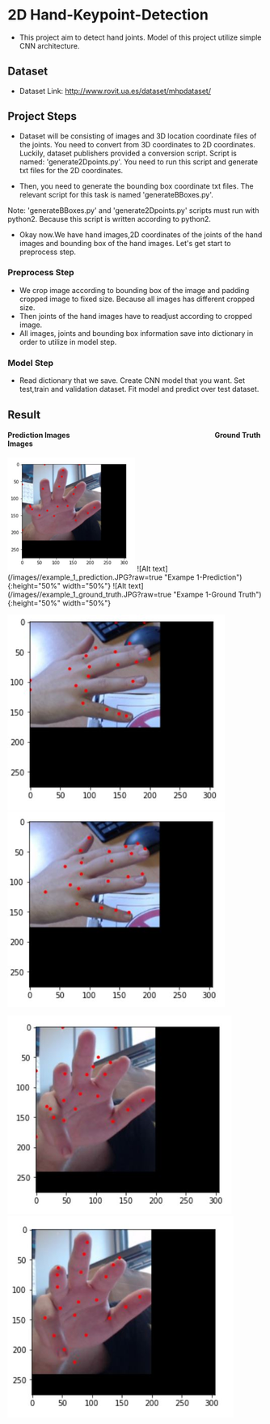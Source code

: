 # 2D Hand-Keypoint-Detection

* This project aim to detect hand joints. Model of this project utilize simple CNN architecture.

## Dataset

* Dataset Link: http://www.rovit.ua.es/dataset/mhpdataset/

## Project Steps

* Dataset will be consisting of images and 3D location coordinate files of the joints. You need to convert from 3D coordinates to 2D coordinates. Luckily, dataset publishers provided a conversion script. Script is named: 'generate2Dpoints.py'. You need to run this script and generate txt files for the 2D coordinates.

* Then, you need to generate the bounding box coordinate txt files. The relevant script for this task is named 'generateBBoxes.py'.

Note: 'generateBBoxes.py' and 'generate2Dpoints.py' scripts must run with python2. Because this script is written according to python2.

* Okay now.We have hand images,2D coordinates of the joints of the hand images and bounding box of the hand images. Let's get start to preprocess step.

### Preprocess Step
* We crop image  according to bounding box of the image and padding cropped image to fixed size. Because all images has different cropped size.
* Then joints of the hand images have to readjust according to cropped image.
* All images, joints and bounding box information save into dictionary in order to utilize in model step.

### Model Step
* Read dictionary that we save. Create CNN model that you want. Set test,train and validation dataset. Fit model and predict over test dataset.



## Result
#### Prediction Images  &emsp;&emsp;&emsp;&emsp;&emsp;&emsp;&emsp;&emsp;&emsp;&emsp;&emsp;&emsp;&emsp;&emsp;&emsp;&emsp;&emsp;&emsp;&emsp;&emsp;  Ground Truth Images
<img src="/images//example_1_prediction.JPG?raw=true" width="50%" height="50%">
![Alt text](/images//example_1_prediction.JPG?raw=true "Exampe 1-Prediction") {:height="50%" width="50%"}
![Alt text](/images//example_1_ground_truth.JPG?raw=true "Exampe 1-Ground Truth") {:height="50%" width="50%"}

![Alt text](/images//example_2_prediction.JPG?raw=true "Exampe 2-Prediction")
![Alt text](/images//example_2_ground_truth.JPG?raw=true "Exampe 2-Ground Truth")

![Alt text](/images//example_3_prediction.JPG?raw=true "Exampe 3-Prediction")
![Alt text](/images//example_3_ground_truth.JPG?raw=true "Exampe 3-Ground Truth")
